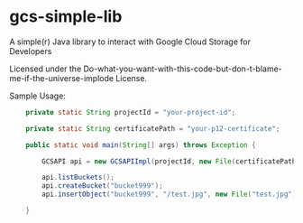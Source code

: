 gcs-simple-lib
==============

A simple(r) Java library to interact with Google Cloud Storage for Developers

Licensed under the Do-what-you-want-with-this-code-but-don-t-blame-me-if-the-universe-implode License.

Sample Usage:
```java
    private static String projectId = "your-project-id";

    private static String certificatePath = "your-p12-certificate";

    public static void main(String[] args) throws Exception {

        GCSAPI api = new GCSAPIImpl(projectId, new File(certificatePath));

        api.listBuckets();
        api.createBucket("bucket999");
        api.insertObject("bucket999", "/test.jpg", new File("test.jpg"), true);

    }
```
